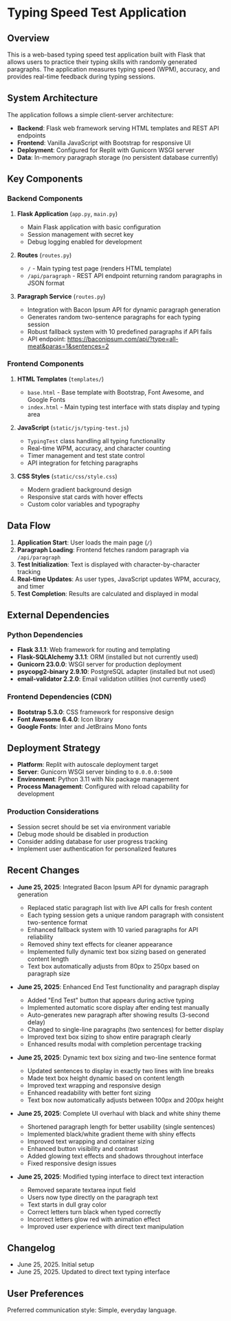 # Typing Speed Test Application

## Overview

This is a web-based typing speed test application built with Flask that allows users to practice their typing skills with randomly generated paragraphs. The application measures typing speed (WPM), accuracy, and provides real-time feedback during typing sessions.

## System Architecture

The application follows a simple client-server architecture:

- **Backend**: Flask web framework serving HTML templates and REST API endpoints
- **Frontend**: Vanilla JavaScript with Bootstrap for responsive UI
- **Deployment**: Configured for Replit with Gunicorn WSGI server
- **Data**: In-memory paragraph storage (no persistent database currently)

## Key Components

### Backend Components

1. **Flask Application** (`app.py`, `main.py`)
   - Main Flask application with basic configuration
   - Session management with secret key
   - Debug logging enabled for development

2. **Routes** (`routes.py`)
   - `/` - Main typing test page (renders HTML template)
   - `/api/paragraph` - REST API endpoint returning random paragraphs in JSON format

3. **Paragraph Service** (`routes.py`)
   - Integration with Bacon Ipsum API for dynamic paragraph generation
   - Generates random two-sentence paragraphs for each typing session
   - Robust fallback system with 10 predefined paragraphs if API fails
   - API endpoint: https://baconipsum.com/api/?type=all-meat&paras=1&sentences=2

### Frontend Components

1. **HTML Templates** (`templates/`)
   - `base.html` - Base template with Bootstrap, Font Awesome, and Google Fonts
   - `index.html` - Main typing test interface with stats display and typing area

2. **JavaScript** (`static/js/typing-test.js`)
   - `TypingTest` class handling all typing functionality
   - Real-time WPM, accuracy, and character counting
   - Timer management and test state control
   - API integration for fetching paragraphs

3. **CSS Styles** (`static/css/style.css`)
   - Modern gradient background design
   - Responsive stat cards with hover effects
   - Custom color variables and typography

## Data Flow

1. **Application Start**: User loads the main page (`/`)
2. **Paragraph Loading**: Frontend fetches random paragraph via `/api/paragraph`
3. **Test Initialization**: Text is displayed with character-by-character tracking
4. **Real-time Updates**: As user types, JavaScript updates WPM, accuracy, and timer
5. **Test Completion**: Results are calculated and displayed in modal

## External Dependencies

### Python Dependencies
- **Flask 3.1.1**: Web framework for routing and templating
- **Flask-SQLAlchemy 3.1.1**: ORM (installed but not currently used)
- **Gunicorn 23.0.0**: WSGI server for production deployment
- **psycopg2-binary 2.9.10**: PostgreSQL adapter (installed but not used)
- **email-validator 2.2.0**: Email validation utilities (not currently used)

### Frontend Dependencies (CDN)
- **Bootstrap 5.3.0**: CSS framework for responsive design
- **Font Awesome 6.4.0**: Icon library
- **Google Fonts**: Inter and JetBrains Mono fonts

## Deployment Strategy

- **Platform**: Replit with autoscale deployment target
- **Server**: Gunicorn WSGI server binding to `0.0.0.0:5000`
- **Environment**: Python 3.11 with Nix package management
- **Process Management**: Configured with reload capability for development

### Production Considerations
- Session secret should be set via environment variable
- Debug mode should be disabled in production
- Consider adding database for user progress tracking
- Implement user authentication for personalized features

## Recent Changes

- **June 25, 2025**: Integrated Bacon Ipsum API for dynamic paragraph generation
  - Replaced static paragraph list with live API calls for fresh content
  - Each typing session gets a unique random paragraph with consistent two-sentence format
  - Enhanced fallback system with 10 varied paragraphs for API reliability
  - Removed shiny text effects for cleaner appearance
  - Implemented fully dynamic text box sizing based on generated content length
  - Text box automatically adjusts from 80px to 250px based on paragraph size

- **June 25, 2025**: Enhanced End Test functionality and paragraph display
  - Added "End Test" button that appears during active typing
  - Implemented automatic score display after ending test manually
  - Auto-generates new paragraph after showing results (3-second delay)
  - Changed to single-line paragraphs (two sentences) for better display
  - Improved text box sizing to show entire paragraph clearly
  - Enhanced results modal with completion percentage tracking

- **June 25, 2025**: Dynamic text box sizing and two-line sentence format
  - Updated sentences to display in exactly two lines with line breaks
  - Made text box height dynamic based on content length
  - Improved text wrapping and responsive design
  - Enhanced readability with better font sizing
  - Text box now automatically adjusts between 100px and 200px height

- **June 25, 2025**: Complete UI overhaul with black and white shiny theme
  - Shortened paragraph length for better usability (single sentences)
  - Implemented black/white gradient theme with shiny effects
  - Improved text wrapping and container sizing
  - Enhanced button visibility and contrast
  - Added glowing text effects and shadows throughout interface
  - Fixed responsive design issues

- **June 25, 2025**: Modified typing interface to direct text interaction
  - Removed separate textarea input field
  - Users now type directly on the paragraph text
  - Text starts in dull gray color
  - Correct letters turn black when typed correctly
  - Incorrect letters glow red with animation effect
  - Improved user experience with direct text manipulation

## Changelog

- June 25, 2025. Initial setup
- June 25, 2025. Updated to direct text typing interface

## User Preferences

Preferred communication style: Simple, everyday language.